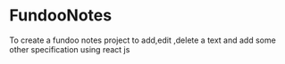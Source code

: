 # FundooNotes
To create a fundoo notes project to  add,edit ,delete a text and add some other specification using react js
